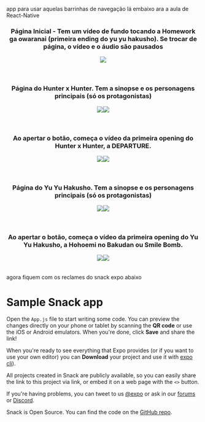 app para usar aquelas barrinhas de navegação lá embaixo ara a aula de React-Native

<div align="center">
  <h3>Página Inicial - Tem um vídeo de fundo tocando a Homework ga owaranai (primeira ending do yu yu hakusho). Se trocar de página, o vídeo e o áudio são pausados</h3>
  <img src="ImagensAPP/1.png">
</div>
<br><br>
<div align="center">
  <h3>Página do Hunter x Hunter. Tem a sinopse e os personagens principais (só os protagonistas)</h3>
  <img src="ImagensAPP/2.png"><img src="ImagensAPP/3.png">
</div>
<br><br>
<div align="center">
  <h3>Ao apertar o botão, começa o vídeo da primeira opening do Hunter x Hunter, a DEPARTURE.</h3>
  <img src="ImagensAPP/4.png"><img src="ImagensAPP/5.png">
</div>
<br><br>
<div align="center">
  <h3>Página do Yu Yu Hakusho. Tem a sinopse e os personagens principais (só os protagonistas)</h3>
  <img src="ImagensAPP/6.png"><img src="ImagensAPP/7.png">
</div>
<br><br>
<div align="center">
  <h3>Ao apertar o botão, começa o vídeo da primeira opening do Yu Yu Hakusho, a Hohoemi no Bakudan ou Smile Bomb.</h3>
  <img src="ImagensAPP/8.png"><img src="ImagensAPP/9.png">
</div>
<br><br>
agora fiquem com os reclames do snack expo abaixo<br>

# Sample Snack app

Open the `App.js` file to start writing some code. You can preview the changes directly on your phone or tablet by scanning the **QR code** or use the iOS or Android emulators. When you're done, click **Save** and share the link!

When you're ready to see everything that Expo provides (or if you want to use your own editor) you can **Download** your project and use it with [expo cli](https://docs.expo.dev/get-started/installation/#expo-cli)).

All projects created in Snack are publicly available, so you can easily share the link to this project via link, or embed it on a web page with the `<>` button.

If you're having problems, you can tweet to us [@expo](https://twitter.com/expo) or ask in our [forums](https://forums.expo.dev/c/expo-dev-tools/61) or [Discord](https://chat.expo.dev/).

Snack is Open Source. You can find the code on the [GitHub repo](https://github.com/expo/snack).

